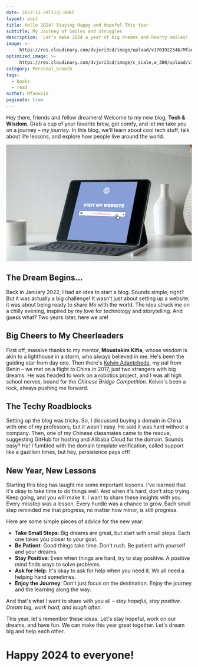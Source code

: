 ```yaml
---
date: 2023-12-29T11🕧.000Z
layout: post
title: Hello 2024! Staying Happy and Hopeful This Year
subtitle: My Journey of Smiles and Struggles
description:  Let's make 2024 a year of big dreams and hearty smiles!
image: >-
     https://res.cloudinary.com/dvjxri3cd/image/upload/v1703922546/Mfaouzia/zhkovlcjtlvdjud8ucnm.jpg
optimized_image: >-
     https://res.cloudinary.com/dvjxri3cd/image/c_scale,w_380/upload/v1703922546/Mfaouzia/zhkovlcjtlvdjud8ucnm.jpg
category: Personal_Growth
tags:
  - books
  - read
author: Mfaouzia
paginate: true
---
```

Hey there, friends and fellow dreamers! Welcome to my new blog, **Tech & Wisdom**. Grab a cup of your favorite brew, get comfy, and let me take you on a journey – *my journey*. In this blog, we'll learn about cool tech stuff, talk about life lessons, and explore how people live around the world.

![GRAB YOUR BREW](https://raw.githubusercontent.com/Mfaouzia/Mfaouzia.github.io/master/src/img/2.png "first image")
     
## The Dream Begins...
Back in January 2022, I had an idea to start a blog. Sounds simple, right? But it was actually a big challenge! It wasn’t just about setting up a website; it was about being ready to share *Me* with the world. The idea struck me on a chilly evening, inspired by my love for technology and storytelling. And guess what? Two years later, here we are!

## Big Cheers to My Cheerleaders
First off, massive thanks to my mentor, **Moustakim Kifia**, whose wisdom is akin to a lighthouse in a storm, who always believed in me. He's been the guiding star from day one. Then there's [Kelvin Adantchede](https://kelvinagentk.com/), my pal from Benin – we met on a flight to China in 2017, just two strangers with big dreams. He was headed to work on a robotics project, and I was all high school nerves, bound for the *Chinese Bridge Competition*. Kelvin's been a rock, always pushing me forward.

## The Techy Roadblocks
Setting up the blog was tricky. So, I discussed buying a domain in China with one of my professors, but it wasn’t easy. He said it was hard without a company. Then, one of my Chinese classmates came to the rescue, suggesting GitHub for hosting and Alibaba Cloud for the domain. Sounds easy? Ha! I fumbled with the domain template verification, called support like a gazillion times, but hey, persistence pays off!

## New Year, New Lessons
Starting this blog has taught me some important lessons. I've learned that it's okay to take time to do things well. And when it's hard, don't stop trying. Keep going, and you will make it. I want to share these insights with you. Every misstep was a lesson. Every hurdle was a chance to grow. Each small step reminded me that progress, no matter how minor, is still progress.

Here are some simple pieces of advice for the new year: 

- **Take Small Steps**: Big dreams are great, but start with small steps. Each one takes you closer to your goal.
- **Be Patient**: Good things take time. Don't rush. Be patient with yourself and your dreams.
- **Stay Positive**: Even when things are hard, try to stay positive. A positive mind finds ways to solve problems.
- **Ask for Help**: It's okay to ask for help when you need it. We all need a helping hand sometimes.
- **Enjoy the Journey**: Don't just focus on the destination. Enjoy the journey and the learning along the way.

And that's what I want to share with you all – *stay hopeful, stay positive. Dream big, work hard, and laugh often*.

This year, let's remember these ideas. Let's stay hopeful, work on our dreams, and have fun. We can make this year great together. Let's dream big and help each other. 

# Happy 2024 to everyone!







